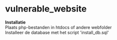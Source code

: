 # vulnerable_website

**Installatie**<br>
Plaats php-bestanden in htdocs of andere webfolder<br>
Installeer de database met het script 'install_db.sql'

